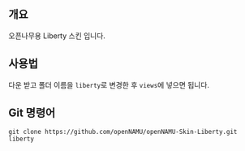 ## 개요
오픈나무용 Liberty 스킨 입니다.

## 사용법
다운 받고 폴더 이름을 `liberty`로 변경한 후 `views`에 넣으면 됩니다.

## Git 명령어
```
git clone https://github.com/openNAMU/openNAMU-Skin-Liberty.git liberty
```